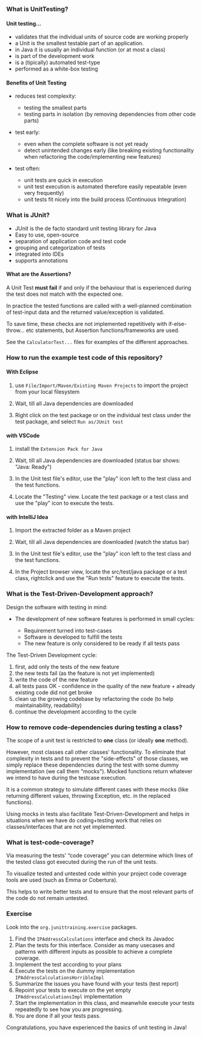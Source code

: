 ### What is UnitTesting?

#### Unit testing...

- validates that the individual units of source code are working properly
- a Unit is the smallest testable part of an application.
- in Java it is usually an individual function (or at most a class)
- is part of the development work
- is a (tipically) automated test-type
- performed as a white-box testing

#### Benefits of Unit Testing

- reduces test complexity:
  - testing the smallest parts
  - testing parts in isolation (by removing dependencies from other code parts)

- test early:
  - even when the complete software is not yet ready
  - detect unintended changes early (like breaking existing functionality when refactoring the
    code/implementing new features)

- test often:
  - unit tests are quick in execution
  - unit test execution is automated therefore easily repeatable (even very frequently)
  - unit tests fit nicely into the build process (Continuous Integration)

### What is JUnit?

- JUnit is the de facto standard unit testing library for Java
- Easy to use, open-source
- separation of application code and test code
- grouping and categorization of tests
- integrated into IDEs
- supports annotations

#### What are the Assertions?

A Unit Test **must fail** if and only if the behaviour that is experienced during the test does not match with the expected one.

In practice the tested functions are called with a well-planned combination of test-input data and the returned value/exception is validated.

To save time, these checks are not implemented repetitively with if-else-throw... etc statements, but Assertion functions/frameworks are used.

See the `CalculatorTest...` files for examples of the different approaches.

### How to run the example test code of this repository?

#### With Eclipse

1. use `File/Import/Maven/Existing Maven Projects` to import the project from your local filesystem

2. Wait, till all Java dependencies are downloaded

3. Right click on the test package or on the individual test class under the test package, and select `Run as/JUnit test`

#### with VSCode

1. install the `Extension Pack for Java`

2. Wait, till all Java dependencies are downloaded (status bar shows: "Java: Ready")

3. In the Unit test file's editor, use the "play" icon left to the test class and the test functions.

4. Locate the "Testing" view. Locate the test package or a test class and use the "play" icon to execute the tests. 

#### with IntelliJ Idea

1. Import the extracted folder as a Maven project

2. Wait, till all Java dependencies are downloaded (watch the status bar)

3. In the Unit test file's editor, use the "play" icon left to the test class and the test functions.

4. In the Project browser view, locate the src/test/java package or a test class, rightclick and use the "Run tests" feature to execute the tests. 


### What is the Test-Driven-Development approach?

Design the software with testing in mind:

- The development of new software features is performed in small cycles:

  - Requirement turned into test-cases
  - Software is developed to fulfill the tests
  - The new feature is only considered to be ready if all tests pass

The Test-Driven Development cycle:

1. first, add only the tests of the new feature
2. the new tests fail (as the feature is not yet implemented)
3. write the code of the new feature
4. all tests pass OK - confidence in the quality of the new feature + already existing code did not get
broke
5. clean up the growing codebase by refactoring the code (to help maintainability, readability)
6. continue the development according to the cycle


### How to remove code-dependencies during testing a class?

The scope of a unit test is restricted to **one** class (or ideally **one** method).

However, most classes call other classes' functionality. To eliminate that complexity in tests and to
prevent the "side-effects" of those classes, we simply replace these dependencies during the test with
some dummy implementation (we call them "mocks"). Mocked functions return whatever we intend to have during the testcase execution.

It is a common strategy to simulate different cases with these mocks (like returning different values,
throwing Exception, etc. in the replaced functions).

Using mocks in tests also facilitate Test-Driven-Development and helps in situations when we have do coding+testing work that relies on classes/interfaces that are not yet implemented.

### What is test-code-coverage?

Via measuring the tests' “code coverage” you can determine which lines of the tested class got
executed during the run of the unit tests.

To visualize tested and untested code within your project
code coverage tools are used (such as Emma or Cobertura).

This helps to write better tests and to ensure that the most relevant parts of the code do not remain untested.


### Exercise

Look into the `org.junittraining.exercise` packages. 

1. Find the `IPAddressCalculations` interface and check its Javadoc
2. Plan the tests for this interface. Consider as many usecases and patterns with different inputs as possible to achieve a complete coverage.
3. Implement the test according to your plans
4. Execute the tests on the dummy implementation `IPAddressCalculationsHorribleImpl`
5. Summarize the issues you have found with your tests (test report)
6. Repoint your tests to execute on the yet empty `IPAddressCalculationsImpl` implementation
7. Start the implementation in this class, and meanwhile execute your tests repeatedly to see how you are progressing. 
8. You are done if all your tests pass. 

Congratulations, you have experienced the basics of unit testing in Java!

